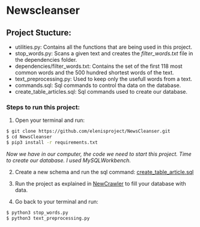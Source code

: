 # Newscleanser

## Project Stucture:
  - utilities.py: Contains all the functions that are being used in this project.
  - stop_words.py: Scans a given text and creates the *filter_words.txt* file in the dependencies folder.
  - dependencies/filter_words.txt: Contains the set of the first 118 most common words and the 500 hundred shortest words of the text.
  - text_preprocessing.py: Used to keep only the usefull words from a text.
  - commands.sql: Sql commands to control tha data on the database.
  - create_table_articles.sql: Sql commands used to create our database.
  
### Steps to run this project:

1. Open your terminal and run:

```bash
$ git clone https://github.com/elenisproject/NewsCleanser.git
$ cd NewsCleanser
$ pip3 install -r requirements.txt

```
*Now we have in our computer, the code we need to start this project. Time to create our database. I used MySQLWorkbench.* 

2. Create a new schema and run the sql command:
[create_table_article.sql](Database_Configuration/create_table_articles.sql)

3. Run the project as explained in
[NewCrawler](https://github.com/elenisproject/NewsCrawler.git)
to fill your database with data.

4. Go back to your terminal and run:
```bash
$ python3 stop_words.py     
$ python3 text_preprocessing.py
```

